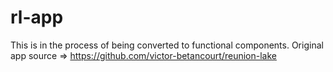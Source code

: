 # rl-app
This is in the process of being converted to functional components. Original app source => https://github.com/victor-betancourt/reunion-lake
